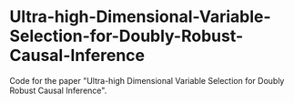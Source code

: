 # Ultra-high-Dimensional-Variable-Selection-for-Doubly-Robust-Causal-Inference
Code for the paper "Ultra-high Dimensional Variable Selection for Doubly Robust Causal Inference".

